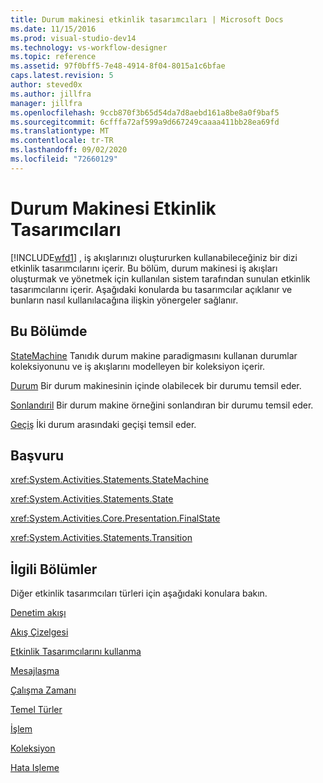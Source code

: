 ```yaml
---
title: Durum makinesi etkinlik tasarımcıları | Microsoft Docs
ms.date: 11/15/2016
ms.prod: visual-studio-dev14
ms.technology: vs-workflow-designer
ms.topic: reference
ms.assetid: 97f0bff5-7e48-4914-8f04-8015a1c6bfae
caps.latest.revision: 5
author: steved0x
ms.author: jillfra
manager: jillfra
ms.openlocfilehash: 9ccb870f3b65d54da7d8aebd161a8be8a0f9baf5
ms.sourcegitcommit: 6cfffa72af599a9d667249caaaa411bb28ea69fd
ms.translationtype: MT
ms.contentlocale: tr-TR
ms.lasthandoff: 09/02/2020
ms.locfileid: "72660129"
---
```

# <a name="state-machine-activity-designers"></a>Durum Makinesi Etkinlik Tasarımcıları
[!INCLUDE[wfd1](../includes/wfd1-md.md)] , iş akışlarınızı oluştururken kullanabileceğiniz bir dizi etkinlik tasarımcılarını içerir. Bu bölüm, durum makinesi iş akışları oluşturmak ve yönetmek için kullanılan sistem tarafından sunulan etkinlik tasarımcılarını içerir. Aşağıdaki konularda bu tasarımcılar açıklanır ve bunların nasıl kullanılacağına ilişkin yönergeler sağlanır.

## <a name="in-this-section"></a>Bu Bölümde
 [StateMachine](../workflow-designer/statemachine-activity-designer.md) Tanıdık durum makine paradigmasını kullanan durumlar koleksiyonunu ve iş akışlarını modelleyen bir koleksiyon içerir.

 [Durum](../workflow-designer/state-activity-designer.md) Bir durum makinesinin içinde olabilecek bir durumu temsil eder.

 [Sonlandıril](../workflow-designer/finalstate-activity-designer.md) Bir durum makine örneğini sonlandıran bir durumu temsil eder.

 [Geçiş](../workflow-designer/transition-activity-designer.md) İki durum arasındaki geçişi temsil eder.

## <a name="reference"></a>Başvuru
 <xref:System.Activities.Statements.StateMachine>

 <xref:System.Activities.Statements.State>

 <xref:System.Activities.Core.Presentation.FinalState>

 <xref:System.Activities.Statements.Transition>

## <a name="related-sections"></a>İlgili Bölümler
 Diğer etkinlik tasarımcıları türleri için aşağıdaki konulara bakın.

 [Denetim akışı](../workflow-designer/control-flow-activity-designers.md)

 [Akış Çizelgesi](../workflow-designer/flowchart-activity-designers.md)

 [Etkinlik Tasarımcılarını kullanma](../workflow-designer/using-the-activity-designers.md)

 [Mesajlaşma](../workflow-designer/messaging-activity-designers.md)

 [Çalışma Zamanı](../workflow-designer/runtime-activity-designers.md)

 [Temel Türler](../workflow-designer/primitives-activity-designers.md)

 [İşlem](../workflow-designer/transaction-activity-designers.md)

 [Koleksiyon](../workflow-designer/collection-activity-designers.md)

 [Hata Işleme](../workflow-designer/error-handling-activity-designers.md)